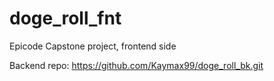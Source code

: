 # doge_roll_fnt
Epicode Capstone project, frontend side

Backend repo:
https://github.com/Kaymax99/doge_roll_bk.git
